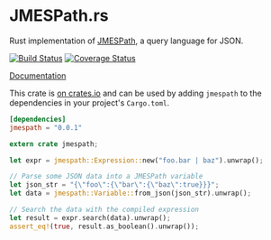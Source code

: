 # JMESPath.rs

Rust implementation of [JMESPath](http://jmespath.org), a query language for JSON.

[![Build Status](https://travis-ci.org/mtdowling/jmespath.rs.svg?branch=master)](https://travis-ci.org/mtdowling/jmespath.rs)
[![Coverage Status](https://coveralls.io/repos/github/mtdowling/jmespath.rs/badge.svg?branch=master)](https://coveralls.io/github/mtdowling/jmespath.rs?branch=master)

[Documentation](http://mtdowling.com/jmespath.rs/jmespath/)

This crate is [on crates.io](https://crates.io/crates/jmespath) and can be used
by adding `jmespath` to the dependencies in your project's `Cargo.toml`.

```toml
[dependencies]
jmespath = "0.0.1"
```

```rust
extern crate jmespath;

let expr = jmespath::Expression::new("foo.bar | baz").unwrap();

// Parse some JSON data into a JMESPath variable
let json_str = "{\"foo\":{\"bar\":{\"baz\":true}}}";
let data = jmespath::Variable::from_json(json_str).unwrap();

// Search the data with the compiled expression
let result = expr.search(data).unwrap();
assert_eq!(true, result.as_boolean().unwrap());
```
